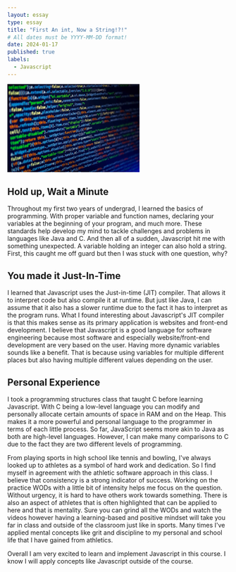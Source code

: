 ```yaml
---
layout: essay
type: essay
title: "First An int, Now a String!?!"
# All dates must be YYYY-MM-DD format!
date: 2024-01-17
published: true
labels:
  - Javascript
---
```


<img width="300px" class="rounded float-start pe-4" src="../img/Javascript_code_screen.jpeg">

## Hold up, Wait a Minute

Throughout my first two years of undergrad, I learned the basics of programming. With proper variable and function names, declaring your variables at the beginning of your program, and much more. These standards help develop my mind to tackle challenges and problems in languages like Java and C. And then all of a sudden, Javascript hit me with something unexpected. A variable holding an integer can also hold a string. First, this caught me off guard but then I was stuck with one question, why?

## You made it Just-In-Time

I learned that Javascript uses the Just-in-time (JIT) compiler. That allows it to interpret code but also compile it at runtime.  But just like Java, I can assume that it also has a slower runtime due to the fact it has to interpret as the program runs. What I found interesting about Javascript's JIT compiler is that this makes sense as its primary application is websites and front-end development. I believe that Javascript is a good language for software engineering because most software and especially website/front-end development are very based on the user. Having more dynamic variables sounds like a benefit. That is because using variables for multiple different places but also having multiple different values depending on the user.

## Personal Experience

I took a programming structures class that taught C before learning Javascript. With C being a low-level language you can modify and personally allocate certain amounts of space in RAM and on the Heap. This makes it a more powerful and personal language to the programmer in terms of each little process. So far, JavaScript seems more akin to Java as both are high-level languages. However, I can make many comparisons to C due to the fact they are two different levels of programming.

From playing sports in high school like tennis and bowling, I've always looked up to athletes as a symbol of hard work and dedication. So I find myself in agreement with the athletic software approach in this class. I believe that consistency is a strong indicator of success. Working on the practice WODs with a little bit of intensity helps me focus on the question. Without urgency, it is hard to have others work towards something. There is also an aspect of athletes that is often highlighted that can be applied to here and that is mentality. Sure you can grind all the WODs and watch the videos however having a learning-based and positive mindset will take you far in class and outside of the classroom just like in sports. Many times I've applied mental concepts like grit and discipline to my personal and school life that I have gained from athletics.

Overall I am very excited to learn and implement Javascript in this course. I know I will apply concepts like Javascript outside of the course.
